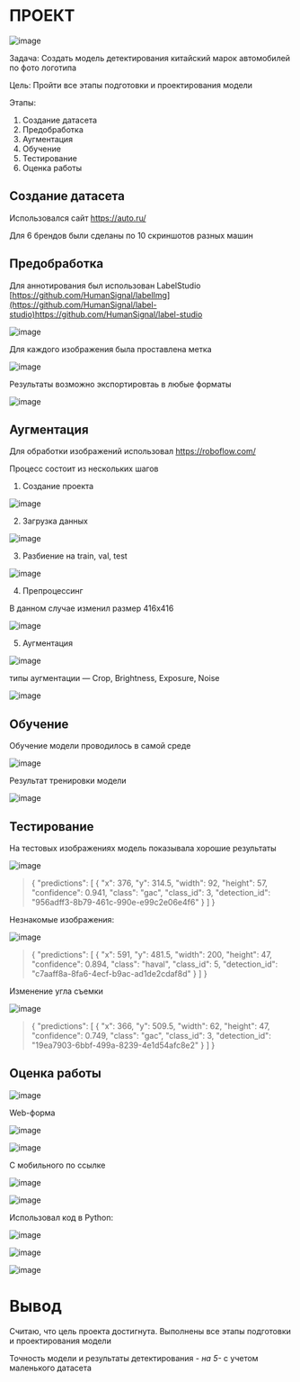 # ПРОЕКТ #

![image](https://github.com/Petrowykh/belhard/assets/31277728/8287f08e-d62d-43fd-8e63-93e267ea8177)



Задача: Создать модель детектирования китайский марок автомобилей по фото логотипа

Цель: Пройти все этапы подготовки и проектирования модели

Этапы:
1. Создание датасета
2. Предобработка
3. Аугментация
4. Обучение
5. Тестирование
6. Оценка работы


## Создание датасета ##
  
Использовался сайт https://auto.ru/

Для 6 брендов были сделаны по 10 скриншотов разных машин

## Предобработка ##

Для аннотирования был использован LabelStudio [https://github.com/HumanSignal/labelImg](https://github.com/HumanSignal/label-studio)https://github.com/HumanSignal/label-studio

![image](https://github.com/Petrowykh/belhard/assets/31277728/55494a50-a0c3-46de-8ba4-980f1aaf0bca)


Для каждого изображения была проставлена метка

![image](https://github.com/Petrowykh/belhard/assets/31277728/37c2f588-1aff-490d-994b-75e24a60994c)


Результаты возможно экспортировтаь в любые форматы

![image](https://github.com/Petrowykh/belhard/assets/31277728/ba3f7460-879a-4100-8d9b-7823e3868b4b)


## Аугментация ##
Для обработки изображений использовал 
https://roboflow.com/

Процесс состоит из нескольких шагов
1. Создание проекта

![image](https://github.com/Petrowykh/belhard/assets/31277728/cd6d6afb-0b64-4093-9663-9fc12315ffdc)


2. Загрузка данных

![image](https://github.com/Petrowykh/belhard/assets/31277728/1cb9658c-85ee-4b28-98e5-7505e8edf842)


3. Разбиение на train, val, test
   
![image](https://github.com/Petrowykh/belhard/assets/31277728/8fbc4219-e0b4-4efd-be0f-7b096b4b635e)


4. Препроцессинг

В данном случае изменил размер 416х416

![image](https://github.com/Petrowykh/belhard/assets/31277728/65f62832-0dd2-4510-a382-66975421e2c4)


5. Аугментация

![image](https://github.com/Petrowykh/belhard/assets/31277728/363a45bf-1c8b-464e-8e08-d840d7aa46a5)

типы аугментации — Crop, Brightness, Exposure, Noise

![image](https://github.com/Petrowykh/belhard/assets/31277728/5afc6f53-012e-4015-9709-b878bc9ab8d3)


## Обучение ##

Обучение модели проводилось в самой среде

![image](https://github.com/Petrowykh/belhard/assets/31277728/63b14fa3-6491-413f-a824-b368767cfc7a)

Результат тренировки модели

![image](https://github.com/Petrowykh/belhard/assets/31277728/ee359314-f7ed-4d4d-bcdc-ce5331bbe928)



## Тестирование ##
На тестовых изображениях модель показывала хорошие результаты

![image](https://github.com/Petrowykh/belhard/assets/31277728/e389479f-a79c-4aea-8194-1e7fd4c8fec2)
>{
  "predictions": [
    {
      "x": 376,
      "y": 314.5,
      "width": 92,
      "height": 57,
      "confidence": 0.941,
      "class": "gac",
      "class_id": 3,
      "detection_id": "956adff3-8b79-461c-990e-e99c2e06e4f6"
    }
  ]
}

Незнакомые изображения:

![image](https://github.com/Petrowykh/belhard/assets/31277728/e483586e-daa6-4ffd-a335-23dfd1828a95)

>{
  "predictions": [
    {
      "x": 591,
      "y": 481.5,
      "width": 200,
      "height": 47,
      "confidence": 0.894,
      "class": "haval",
      "class_id": 5,
      "detection_id": "c7aaff8a-8fa6-4ecf-b9ac-ad1de2cdaf8d"
    }
  ]
}

Изменение угла съемки

![image](https://github.com/Petrowykh/belhard/assets/31277728/ffc7fb5c-85df-43b8-bc8c-5752f545e2bf)
>{
  "predictions": [
    {
      "x": 366,
      "y": 509.5,
      "width": 62,
      "height": 47,
      "confidence": 0.749,
      "class": "gac",
      "class_id": 3,
      "detection_id": "19ea7903-6bbf-499a-8239-4e1d54afc8e2"
    }
  ]
}

## Оценка работы ##

![image](https://github.com/Petrowykh/belhard/assets/31277728/3c554e57-1b40-4561-865c-3df23f91a825)

Web-форма

![image](https://github.com/Petrowykh/belhard/assets/31277728/c6f1bf59-f37c-4266-85d7-5bba78967781)

![image](https://github.com/Petrowykh/belhard/assets/31277728/64bc83ee-7c00-4170-b636-3fff3900494f)

С мобильного по ссылке

![image](https://github.com/Petrowykh/belhard/assets/31277728/9b5484bc-234f-4915-ab29-431a2f3a863f)

![image](https://github.com/Petrowykh/belhard/assets/31277728/0d30910f-1fb6-431a-b626-b4368eb3a4dc)

Использовал код в Python:

![image](https://github.com/Petrowykh/belhard/assets/31277728/159b46cb-3f89-4287-923f-400f0cb45d7e)

![image](https://github.com/Petrowykh/belhard/assets/31277728/4b2614ea-72d3-444a-a4b5-e907073d20bb)

![image](https://github.com/Petrowykh/belhard/assets/31277728/a901c22b-4355-425f-90ac-7431cc55dbc3)


# Вывод #

Считаю, что цель проекта достигнута.
Выполнены все этапы подготовки и проектирования модели

Точность модели и результаты детектирования - *на 5-* с учетом маленького датасета

